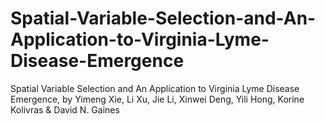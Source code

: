 # Spatial-Variable-Selection-and-An-Application-to-Virginia-Lyme-Disease-Emergence
Spatial Variable Selection and An Application to Virginia Lyme Disease Emergence, by Yimeng Xie, Li Xu, Jie Li, Xinwei Deng, Yili Hong, Korine Kolivras &amp; David N. Gaines
